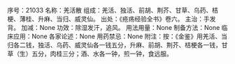 序号：21033
名称：羌活散
组成：羌活、独活、前胡、荆芥、甘草、乌药、桔梗、薄桂、升麻、当归、威灵仙。
出处：《疮疡经验全书》卷六。
主治：手发背。
加减：None
功效：除湿发汗，追风。
用法用量：None
制备方法：None
临床应用：None
各家论述：None
用药禁忌：None
附注：按：《金鉴》用羌活、当归各二钱，独活、乌药、威灵仙各一钱五分，升麻、前胡、荆芥、桔梗各一钱，甘草（生）五分，肉桂三分；酒、水各一钟，煎一钟，食远服。
